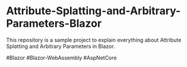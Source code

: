 # Attribute-Splatting-and-Arbitrary-Parameters-Blazor
This repository is a sample project to explain everything about Attribute Splatting and Arbitrary Parameters in Blazor.

#Blazor #Blazor-WebAssembly #AspNetCore

